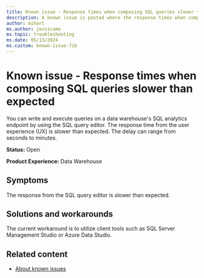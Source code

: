 ```yaml
---
title: Known issue - Response times when composing SQL queries slower than expected
description: A known issue is posted where the response times when composing SQL queries slower than expected.
author: mihart
ms.author: jessicamo
ms.topic: troubleshooting  
ms.date: 05/13/2024
ms.custom: known-issue-716
---
```


# Known issue - Response times when composing SQL queries slower than expected

You can write and execute queries on a data warehouse's SQL analytics endpoint by using the SQL query editor. The response time from the user experience (UX) is slower than expected. The delay can range from seconds to minutes.

**Status:** Open

**Product Experience:** Data Warehouse

## Symptoms

The response from the SQL query editor is slower than expected.

## Solutions and workarounds

The current workaround is to utilize client tools such as SQL Server Management Studio or Azure Data Studio.

## Related content

- [About known issues](https://support.fabric.microsoft.com/known-issues)
